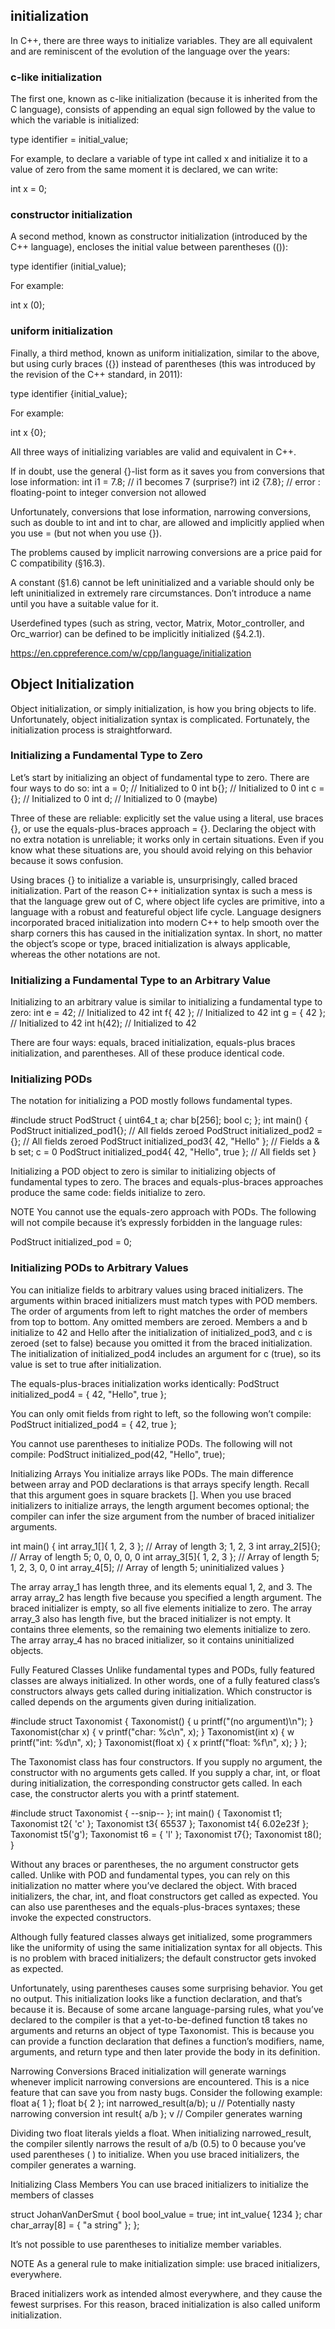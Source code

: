 ## initialization
In C++, there are three ways to initialize variables. They are all equivalent and are reminiscent of the evolution of the language over the years:


### c-like initialization
The first one, known as c-like initialization (because it is inherited from the C language), consists of appending an equal sign followed by the value to which the variable is initialized:

  type identifier = initial_value;

For example, to declare a variable of type int called x and initialize it to a value of zero from the same moment it is declared, we can write:

  int x = 0;



### constructor initialization
A second method, known as constructor initialization (introduced by the C++ language), encloses the initial value between parentheses (()):

  type identifier (initial_value);

For example:

  int x (0);



### uniform initialization
Finally, a third method, known as uniform initialization, similar to the above, but using curly braces ({}) instead of parentheses (this was introduced by the revision of the C++ standard, in 2011):

  type identifier {initial_value};

For example:

  int x {0};


All three ways of initializing variables are valid and equivalent in C++.


If in doubt, use the general {}-list form as it saves you from conversions that lose information:
int i1 = 7.8; // i1 becomes 7 (surprise?)
int i2 {7.8}; // error : floating-point to integer conversion not allowed

Unfortunately, conversions that lose information, narrowing conversions, such as double to int and int to char, are allowed and implicitly applied when you use = (but not when you use {}).

The problems caused by implicit narrowing conversions are a price paid for C compatibility (§16.3).

A constant (§1.6) cannot be left uninitialized and a variable should only be left uninitialized in extremely rare circumstances. Don’t introduce a name until you have a suitable value for it.

Userdefined types (such as string, vector, Matrix, Motor_controller, and Orc_warrior) can be defined to be implicitly initialized (§4.2.1).



https://en.cppreference.com/w/cpp/language/initialization


## Object Initialization
Object initialization, or simply initialization, is how you bring objects to life. Unfortunately, object initialization syntax is complicated. Fortunately, the initialization process is straightforward.

### Initializing a Fundamental Type to Zero
Let’s start by initializing an object of fundamental type to zero. There are
four ways to do so:
int a = 0; // Initialized to 0
int b{}; // Initialized to 0
int c = {}; // Initialized to 0
int d; // Initialized to 0 (maybe)

Three of these are reliable: explicitly set the value using a literal, use braces {}, or use the equals-plus-braces approach = {}. Declaring the object with no extra notation is unreliable; it works only in certain situations. Even if you know what these situations are, you should avoid relying on this behavior because it sows confusion.

Using braces {} to initialize a variable is, unsurprisingly, called braced initialization. Part of the reason C++ initialization syntax is such a mess is that the language grew out of C, where object life cycles are primitive, into a language with a robust and featureful object life cycle. Language designers incorporated braced initialization into modern C++ to help smooth over the sharp corners this has caused in the initialization syntax. In short, no matter the object’s scope or type, braced initialization is always applicable, whereas the other notations are not.

### Initializing a Fundamental Type to an Arbitrary Value
Initializing to an arbitrary value is similar to initializing a fundamental type to zero:
int e = 42;       // Initialized to 42
int f{ 42 };      // Initialized to 42
int g = { 42 };   // Initialized to 42
int h(42);        // Initialized to 42

There are four ways: equals, braced initialization, equals-plus braces initialization, and parentheses. All of these produce identical
code.

### Initializing PODs
The notation for initializing a POD mostly follows fundamental types.

#include <cstdint>
struct PodStruct {
  uint64_t a;
  char b[256];
  bool c;
};
int main() {
  PodStruct initialized_pod1{}; // All fields zeroed
  PodStruct initialized_pod2 = {}; // All fields zeroed
  PodStruct initialized_pod3{ 42, "Hello" }; // Fields a & b set; c = 0
  PodStruct initialized_pod4{ 42, "Hello", true }; // All fields set
}

Initializing a POD object to zero is similar to initializing objects of fundamental types to zero. The braces and equals-plus-braces approaches produce the same code: fields initialize to zero.

NOTE
You cannot use the equals-zero approach with PODs. The following will not compile because it’s expressly forbidden in the language rules:

PodStruct initialized_pod = 0;


### Initializing PODs to Arbitrary Values
You can initialize fields to arbitrary values using braced initializers. The arguments within braced initializers must match types with POD members. The order of arguments from left to right matches the order of members from top to bottom. Any omitted members are zeroed. Members a and b initialize to 42 and Hello after the initialization of initialized_pod3, and c is zeroed (set to false) because you omitted it from the braced initialization.
The initialization of initialized_pod4 includes an argument for c (true), so its value is set to true after initialization.

The equals-plus-braces initialization works identically:
PodStruct initialized_pod4 = { 42, "Hello", true };

You can only omit fields from right to left, so the following won’t compile:
PodStruct initialized_pod4 = { 42, true };

You cannot use parentheses to initialize PODs. The following will not compile:
PodStruct initialized_pod(42, "Hello", true);




Initializing Arrays
You initialize arrays like PODs. The main difference between array and
POD declarations is that arrays specify length. Recall that this argument
goes in square brackets [].
When you use braced initializers to initialize arrays, the length argument becomes optional; the compiler can infer the size argument from the number of braced initializer arguments.

int main() {
  int array_1[]{ 1, 2, 3 }; // Array of length 3; 1, 2, 3
  int array_2[5]{}; // Array of length 5; 0, 0, 0, 0, 0
  int array_3[5]{ 1, 2, 3 }; // Array of length 5; 1, 2, 3, 0, 0
  int array_4[5]; // Array of length 5; uninitialized values
}

The array array_1 has length three, and its elements equal 1, 2, and 3.
The array array_2 has length five because you specified a length argument. The braced initializer is empty, so all five elements initialize to zero.
The array array_3 also has length five, but the braced initializer is not empty. It contains three elements, so the remaining two elements initialize to zero.
The array array_4 has no braced initializer, so it contains uninitialized objects.



Fully Featured Classes
Unlike fundamental types and PODs, fully featured classes are always initialized. In other words, one of a fully featured class’s constructors always gets
called during initialization. Which constructor is called depends on the
arguments given during initialization.

#include <cstdio>
struct Taxonomist {
Taxonomist() { u
printf("(no argument)\n");
}
Taxonomist(char x) { v
printf("char: %c\n", x);
}
Taxonomist(int x) { w
printf("int: %d\n", x);
}
Taxonomist(float x) { x
printf("float: %f\n", x);
}
};

The Taxonomist class has four constructors. If you supply no argument,
the constructor with no arguments gets called. If you supply a char, int, or float during initialization, the corresponding constructor gets called. In each case, the constructor alerts you with a printf
statement.

#include <cstdio>
struct Taxonomist {
--snip--
};
int main() {
Taxonomist t1;
Taxonomist t2{ 'c' };
Taxonomist t3{ 65537 };
Taxonomist t4{ 6.02e23f };
Taxonomist t5('g');
Taxonomist t6 = { 'l' };
Taxonomist t7{};
Taxonomist t8();
}

Without any braces or parentheses, the no argument constructor gets
called. Unlike with POD and fundamental types, you can rely on this initialization no matter where you’ve declared the object. With braced initializers, the char, int, and float constructors get called as expected. You can also use parentheses and the equals-plus-braces syntaxes; these invoke the expected constructors.

Although fully featured classes always get initialized, some programmers like the uniformity of using the same initialization syntax for all objects. This is no problem with braced initializers; the default constructor gets invoked as expected.

Unfortunately, using parentheses causes some surprising behavior.
You get no output.
This initialization looks like a function declaration, and that’s because it is. Because of some arcane language-parsing rules, what you’ve declared to the compiler is that a yet-to-be-defined function t8 takes no arguments and returns an object of type Taxonomist. This is because you can provide a function declaration that defines a
function’s modifiers, name, arguments, and return type and then later provide the body in its definition.

Narrowing Conversions
Braced initialization will generate warnings whenever implicit narrowing
conversions are encountered. This is a nice feature that can save you from
nasty bugs. Consider the following example:
float a{ 1 };
float b{ 2 };
int narrowed_result(a/b); u // Potentially nasty narrowing conversion
int result{ a/b }; v // Compiler generates warning

Dividing two float literals yields a float. When initializing narrowed_result, the compiler silently narrows the result of a/b (0.5) to 0 because you’ve used parentheses ( ) to initialize. When you use braced initializers, the compiler generates a warning.

Initializing Class Members
You can use braced initializers to initialize the members of classes

struct JohanVanDerSmut {
  bool bool_value = true;
  int int_value{ 1234 };
  char char_array[8] = { "a string" };
};

It’s not possible to use parentheses to initialize member variables.


NOTE
As a general rule to make initialization simple: use braced
initializers, everywhere.

Braced initializers work as intended almost everywhere, and they cause the fewest surprises. For this reason, braced initialization is also called uniform initialization.
